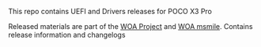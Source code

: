 This repo contains UEFI and Drivers releases for POCO X3 Pro

Released materials are part of the [WOA Project](https://github.com/WOA-Project) and [WOA msmile](https://github.com/woa-msmnile). Contains release information and changelogs
